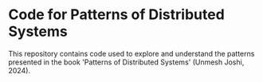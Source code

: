 # Code for Patterns of Distributed Systems 

This repository contains code used to explore and understand the patterns presented in the book 'Patterns of Distributed Systems' (Unmesh Joshi, 2024).
